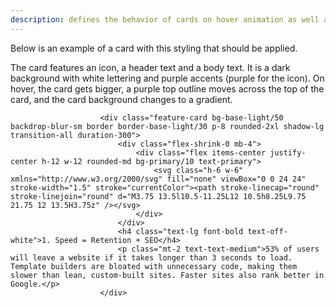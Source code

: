 ```yaml
---
description: defines the behavior of cards on hover animation as well as general styling
---
```


Below is an example of a card with this styling that should be applied.

The card features an icon, a header text and a body text. It is a dark background with white lettering and purple accents (purple for the icon).
On hover, the card gets bigger, a purple top outline moves across the top of the card, and the card background changes to a gradient.

                        <div class="feature-card bg-base-light/50 backdrop-blur-sm border border-base-light/30 p-8 rounded-2xl shadow-lg transition-all duration-300">
                            <div class="flex-shrink-0 mb-4">
                                <div class="flex items-center justify-center h-12 w-12 rounded-md bg-primary/10 text-primary">
                                    <svg class="h-6 w-6" xmlns="http://www.w3.org/2000/svg" fill="none" viewBox="0 0 24 24" stroke-width="1.5" stroke="currentColor"><path stroke-linecap="round" stroke-linejoin="round" d="M3.75 13.5l10.5-11.25L12 10.5h8.25L9.75 21.75 12 13.5H3.75z" /></svg>
                                </div>
                            </div>
                            <h4 class="text-lg font-bold text-off-white">1. Speed = Retention + SEO</h4>
                            <p class="mt-2 text-text-medium">53% of users will leave a website if it takes longer than 3 seconds to load. Template builders are bloated with unnecessary code, making them slower than lean, custom-built sites. Faster sites also rank better in Google.</p>
                        </div>
